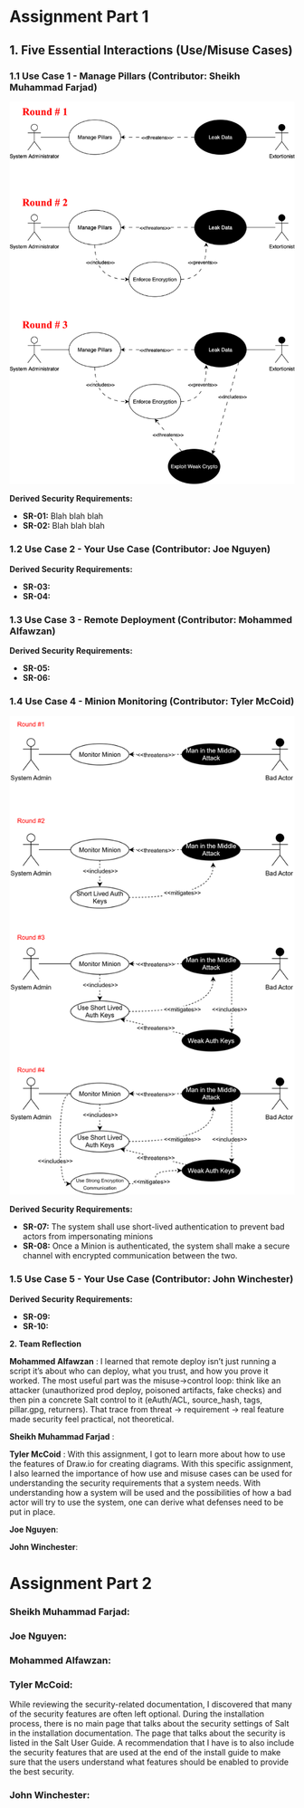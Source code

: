 # Assignment Part 1

## 1. Five Essential Interactions (Use/Misuse Cases)

### 1.1 Use Case 1 - Manage Pillars (Contributor: Sheikh Muhammad Farjad)

![Manage Pillars](./use_cases/Use-Misuse_Case-Farjad.svg)






**Derived Security Requirements:**
- **SR-01:** Blah blah blah
- **SR-02:** Blah blah blah


### 1.2 Use Case 2 - Your Use Case (Contributor: Joe Nguyen)







**Derived Security Requirements:**
- **SR-03:**
- **SR-04:**



### 1.3 Use Case 3 - Remote Deployment (Contributor: Mohammed Alfawzan)






**Derived Security Requirements:**
- **SR-05:** 
- **SR-06:**  



### 1.4 Use Case 4 - Minion Monitoring (Contributor: Tyler McCoid)

![Minion Monitoring](./use_cases/Use-Misuse_Case_Tyler_Updated.drawio.svg)




**Derived Security Requirements:**
- **SR-07:** The system shall use short-lived authentication to prevent bad actors from impersonating minions
- **SR-08:** Once a Minion is authenticated, the system shall make a secure channel with encrypted communication between the two.


### 1.5 Use Case 5 - Your Use Case (Contributor: John Winchester)






**Derived Security Requirements:**
- **SR-09:** 
- **SR-10:** 


**2. Team Reflection**

**Mohammed Alfawzan** : I learned that remote deploy isn’t just running a script it’s about who can deploy, what you trust, and how you prove it worked. The most useful part was the misuse→control loop: think like an attacker (unauthorized prod deploy, poisoned artifacts, fake checks) and then pin a concrete Salt control to it (eAuth/ACL, source_hash, tags, pillar.gpg, returners). That trace from threat → requirement → real feature made security feel practical, not theoretical.

**Sheikh Muhammad Farjad** :

**Tyler McCoid** : With this assignment, I got to learn more about how to use the features of Draw.io for creating diagrams. With this specific assignment, I also learned the importance of how use and misuse cases can be used for understanding the security requirements that a system needs. With understanding how a system will be used and the possibilities of how a bad actor will try to use the system, one can derive what defenses need to be put in place.  

**Joe Nguyen**: 

**John Winchester**: 





# Assignment Part 2

### Sheikh Muhammad Farjad:


### Joe Nguyen:


### Mohammed Alfawzan: 


### Tyler McCoid:  
While reviewing the security-related documentation, I discovered that many of the security features are often left optional. During the installation process, there is no main page that talks about the security settings of Salt in the installation documentation. The page that talks about the security is listed in the Salt User Guide. A recommendation that I have is to also include the security features that are used at the end of the install guide to make sure that the users understand what features should be enabled to provide the best security. 


### John Winchester:



